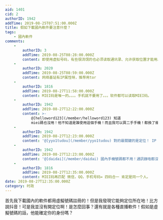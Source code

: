 ```yaml
---
aid: 1401
cid: 2
authorID: 1942
addTime: 2019-08-25T07:51:00.000Z
title: 假如下載國內軟件要注意什麼？
tags:
    - 國內軟件
comments:
    -
        authorID: 3
        addTime: 2019-08-25T08:28:00.000Z
        content: 即使用虚拟号码，有些很流氓的也必须读取通讯录、允许获取位置才能用。
    -
        authorID: 2020
        addTime: 2019-08-25T08:59:00.000Z
        content: 网络基站有IP属性呀，推荐用tor
    -
        authorID: 1816
        addTime: 2019-08-27T11:58:00.000Z
        content: MIEI码是唯一的。。。。手机就不要用了。。。软件都可以读取MIEI码。
    -
        authorID: 1942
        addTime: 2019-08-27T12:22:00.000Z
        content: >-
            @[helloword123](/member/helloword123) 知道
            miei碼也沒用！他不知道是誰使用這個手機！而且我可以買二手手機！都換了幾次手了
    -
        authorID: 1942
        addTime: 2019-08-27T12:23:00.000Z
        content: '@[yyo1tudou](/member/yyo1tudou) 對的最關鍵的是定位！ IP 地址是能夠洩露身份的'
    -
        authorID: 1942
        addTime: 2019-08-27T12:23:00.000Z
        content: '@[daidai](/member/daidai) 國內手機號碼都不用！通訊錄啥都沒有'
    -
        authorID: 1816
        addTime: 2019-08-27T12:35:00.000Z
        content: MIEI码再匹配 微信，QQ，手机号码= 四码合一 肯定是同一个人。
date: 2019-08-27T12:35:00.000Z
category: 时政
---
```


首先我下載國內的軟件都用虛擬號碼註冊的！但是我發現它能夠定位所在地！比方說抖音！可是我並沒有開定位啊！是怎麼回事？還有就是各種直播軟件！假如是虛擬號碼的話，他能確定你的身份嗎？
